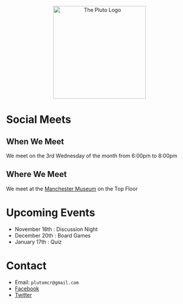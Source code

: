 <p align="center">
    <img style="border:none; box-shadow: none;" src="https://raw.githubusercontent.com/plutomcr/plutomcr.github.io/main/Pluto%20logo%20flat%202000px.png" alt="The Pluto Logo" width="250px"/>
</p>

# Social Meets
## When We Meet
We meet on the 3rd Wednesday of the month from 6:00pm to 8:00pm

## Where We Meet
We meet at the [Manchester Museum](https://www.museum.manchester.ac.uk/visit-us/access/) on the Top Floor

# Upcoming Events
* November 18th : Discussion Night
* December 20th : Board Games
* January 17th : Quiz

# Contact
* Email: `plutomcr@gmail.com`
* [Facebook](https://www.facebook.com/PlutoMCR)
* [Twitter](https://twitter.com/PlutoMCR)

<script>
    $('#forkme_banner').remove()
    
    var checkExist = setInterval(function() {
       if ($('span.ribbon-inner > p').length) {
          $('span.ribbon-inner > p').html("&nbsp;");
          clearInterval(checkExist);
       }
    }, 100);
</script>
